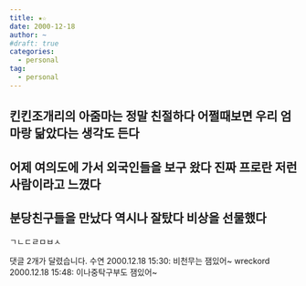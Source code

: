 ```yaml
---
title: ★☆
date: 2000-12-18
author: ~
#draft: true
categories:
  - personal
tag:
  - personal
---
```




킨킨조개리의 아줌마는 정말 친절하다
어쩔때보면 우리 엄마랑 닮았다는 생각도 든다
------------
어제 여의도에 가서 외국인들을 보구 왔다
진짜 프로란 저런 사람이라고 느꼈다
------------
분당친구들을 만났다 역시나 잘탔다
비상을 선물했다
------------
ㄱㄴㄷㄹㅁㅂㅅ


 댓글  2개가 달렸습니다.
수연 2000.12.18 15:30: 
비천무는 잼있어~
wreckord 2000.12.18 15:48: 
이나중탁구부도 잼있어~




